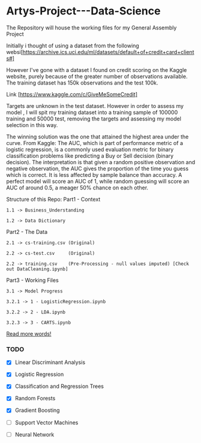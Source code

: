# Artys-Project---Data-Science
The Repository will house the working files for my General Assembly Project

Initially i thought of using a dataset from the following websi[https://archive.ics.uci.edu/ml/datasets/default+of+credit+card+clients#]


However I've gone with a dataset I found on credit scoring on the Kaggle website, purely because of the greater number of observations available. The training dataset has 150k observations and the test 100k.

Link [https://www.kaggle.com/c/GiveMeSomeCredit]

Targets are unknown in the test dataset. However in order to assess my model , I will spit my training dataset into a training sample of 100000 training and 50000 test, removing the targets and assessing my model selection in this way.

The winning solution was the one that attained the highest area under the curve.
From Kaggle:
The AUC, which is part of performance metric of a logistic regression, is a commonly used evaluation metric for binary classification problems like predicting a Buy or Sell decision (binary decision). The interpretation is that given a random positive observation and negative observation, the AUC gives the proportion of the time you guess which is correct. It is less affected by sample balance than accuracy. A perfect model will score an AUC of 1, while random guessing will score an AUC of around 0.5, a meager 50% chance on each other.


Structure of this Repo:
Part1 - Context

    1.1 -> Business_Understanding
    
    1.2 -> Data Dictionary
    
Part2 - The Data

    2.1 -> cs-training.csv (Original)
    
    2.2 -> cs-test.csv     (Original)
    
    2.2 -> training.csv    (Pre-Processing - null values imputed) [Check out DataCleaning.ipynb]
    
Part3 - Working Files

    3.1 -> Model Progress
    
    3.2.1 -> 1 - LogisticRegression.ipynb
    
    3.2.2 -> 2 - LDA.ipynb
    
    3.2.3 -> 3 - CARTS.ipynb
    
    
    
[Read more words!](docs/1_Data_Understanding.ipynb)

### TODO

- [x] Linear Discriminant Analysis
- [x] Logistic Regression
- [x] Classification and Regression Trees
- [x] Random Forests
- [x] Gradient Boosting 
- [ ] Support Vector Machines
- [ ] Neural Network




